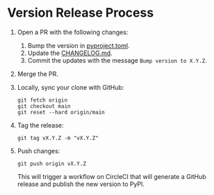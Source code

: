 # Version Release Process

1. Open a PR with the following changes:
    1. Bump the version in [pyproject.toml](pyproject.toml).
    1. Update the [CHANGELOG.md](CHANGELOG.md).
    1. Commit the updates with the message `Bump version to X.Y.Z`.
1. Merge the PR.
1. Locally, sync your clone with GitHub:
    ```
    git fetch origin
    git checkout main
    git reset --hard origin/main
    ```
1. Tag the release:
    ```
    git tag vX.Y.Z -m "vX.Y.Z"
    ```
1. Push changes:
    ```
    git push origin vX.Y.Z
    ```

    This will trigger a workflow on CircleCI that will generate a GitHub release
    and publish the new version to PyPI.
